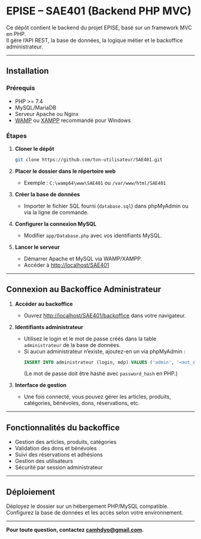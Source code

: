 # EPISE – SAE401 (Backend PHP MVC)

Ce dépôt contient le backend du projet EPISE, basé sur un framework MVC en PHP.  
Il gère l’API REST, la base de données, la logique métier et le backoffice administrateur.

---

## Installation

### Prérequis

- PHP >= 7.4
- MySQL/MariaDB
- Serveur Apache ou Nginx
- [WAMP](https://www.wampserver.com/) ou [XAMPP](https://www.apachefriends.org/) recommandé pour Windows

### Étapes

1. **Cloner le dépôt**
   ```sh
   git clone https://github.com/ton-utilisateur/SAE401.git
   ```

2. **Placer le dossier dans le répertoire web**
   - Exemple : `C:\wamp64\www\SAE401` ou `/var/www/html/SAE401`

3. **Créer la base de données**
   - Importer le fichier SQL fourni (`database.sql`) dans phpMyAdmin ou via la ligne de commande.

4. **Configurer la connexion MySQL**
   - Modifier `app/Database.php` avec vos identifiants MySQL.

5. **Lancer le serveur**
   - Démarrer Apache et MySQL via WAMP/XAMPP.
   - Accéder à [http://localhost/SAE401](http://localhost/SAE401)

---

## Connexion au Backoffice Administrateur

1. **Accéder au backoffice**
   - Ouvrez [http://localhost/SAE401/backoffice](http://localhost/SAE401/backoffice) dans votre navigateur.

2. **Identifiants administrateur**
   - Utilisez le login et le mot de passe créés dans la table `administrateur` de la base de données.
   - Si aucun administrateur n’existe, ajoutez-en un via phpMyAdmin :
     ```sql
     INSERT INTO administrateur (login, mdp) VALUES ('admin', '<mot_de_passe_hashé>');
     ```
     (Le mot de passe doit être hashé avec `password_hash` en PHP.)

3. **Interface de gestion**
   - Une fois connecté, vous pouvez gérer les articles, produits, catégories, bénévoles, dons, réservations, etc.

---

## Fonctionnalités du backoffice

- Gestion des articles, produits, catégories
- Validation des dons et bénévoles
- Suivi des réservations et adhésions
- Gestion des utilisateurs
- Sécurité par session administrateur

---

## Déploiement

Déployez le dossier sur un hébergement PHP/MySQL compatible.  
Configurez la base de données et les accès selon votre environnement.

---

**Pour toute question, contactez [camhdyo@gmail.com](mailto:camhdyo@gmail.com).**
